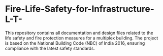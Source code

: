 # Fire-Life-Safety-for-Infrastructure-L-T-
This repository contains all documentation and design files related to the life safety and fire protection measures for a multiplex building. The project is based on the National Building Code (NBC) of India 2016, ensuring compliance with the latest safety standards.
